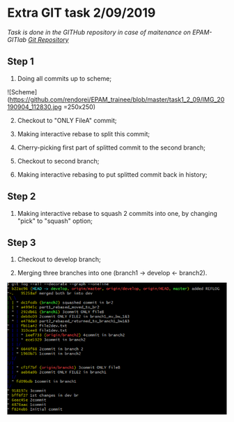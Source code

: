 # Extra GIT task 2/09/2019
*Task is done in the GITHub repository in case of maitenance on EPAM-GITlab*
*[Git Repository](https://github.com/rendorei/EPAM_trainee/tree/develop/task1_2_09)*

## Step 1
1. Doing all commits up to scheme;

![Scheme](https://github.com/rendorei/EPAM_trainee/blob/master/task1_2_09/IMG_20190904_112830.jpg =250x250)

2. Checkout to "ONLY FileA" commit;

3. Making interactive rebase to split this commit;

4. Cherry-picking first part of splitted commit to the second branch;

5. Checkout to second branch;

6. Making interactive rebasing to put splitted commit back in history;

## Step 2

1. Making interactive rebase to squash 2 commits into one, by changing "pick" to "squash" option;

## Step 3

1. Checkout to develop branch;

2. Merging three branches into one (branch1 -> develop <- branch2).

![Colored](https://github.com/rendorei/EPAM_trainee/blob/master/task1_2_09/Capture.PNG)